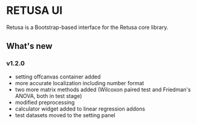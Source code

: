 # RETUSA UI

Retusa is a Bootstrap-based interface for the Retusa core library.

## What's new

### v1.2.0

- setting offcanvas container added
- more accurate localization including number format
- two more matrix methods added (Wilcoxon paired test and Friedman's ANOVA, both in test stage)
- modified preprocessing
- calculator widget added to linear regression addons
- test datasets moved to the setting panel
